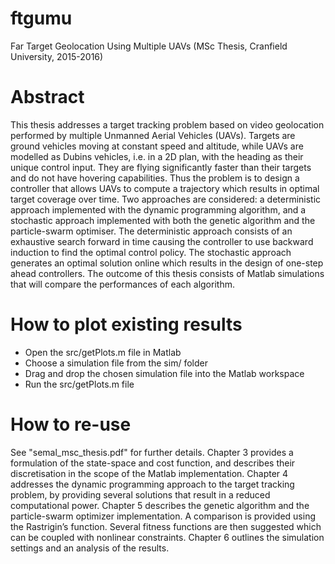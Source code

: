 # ftgumu
Far Target Geolocation Using Multiple UAVs (MSc Thesis, Cranfield University, 2015-2016)

# Abstract

This thesis addresses a target tracking problem based on video geolocation performed by multiple Unmanned Aerial Vehicles (UAVs). Targets are ground vehicles moving at constant speed and altitude, while UAVs are modelled as Dubins vehicles, i.e. in a 2D plan, with the heading as their unique control
input. They are flying significantly faster than their targets and do not have hovering capabilities. Thus the problem is to design a controller that allows UAVs to compute a trajectory which results in optimal target coverage over time. Two approaches are considered: a deterministic approach implemented
with the dynamic programming algorithm, and a stochastic approach implemented with both the genetic algorithm and the particle-swarm optimiser. The deterministic approach consists of an exhaustive search forward in time causing the controller to use backward induction to find the optimal control
policy. The stochastic approach generates an optimal solution online which results in the design of one-step ahead controllers. The outcome of this thesis consists of Matlab simulations that will compare the performances of each algorithm.

# How to plot existing results

- Open the src/getPlots.m file in Matlab
- Choose a simulation file from the sim/ folder
- Drag and drop the chosen simulation file into the Matlab workspace
- Run the src/getPlots.m file

# How to re-use

See "semal_msc_thesis.pdf" for further details. Chapter 3 provides a formulation of the state-space and cost function, and describes their discretisation in the scope of the Matlab implementation. Chapter 4 addresses the dynamic programming approach to the target tracking problem, by providing several solutions that result in a reduced computational power. Chapter 5 describes the genetic algorithm and the particle-swarm optimizer implementation. A comparison is provided using the Rastrigin’s function. Several fitness functions are then suggested which can be coupled with nonlinear constraints. Chapter 6 outlines the simulation settings and an analysis of the results.
